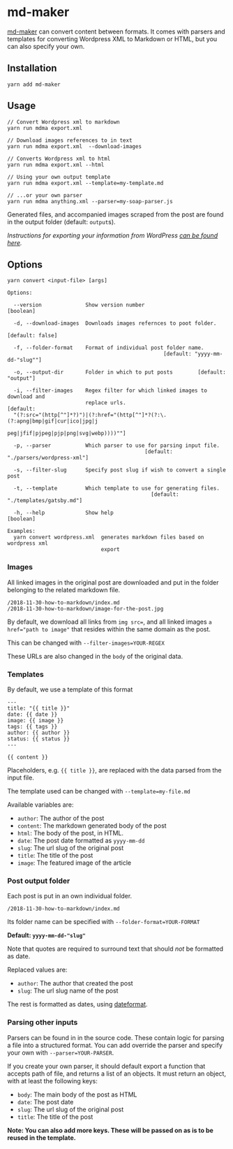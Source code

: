# md-maker

[md-maker](https://github.com/tomfa/md-maker) can convert content between formats.
It comes with parsers and templates for converting Wordpress XML to Markdown or HTML, but you can also specify your own.


## Installation
```
yarn add md-maker
```

## Usage
```
// Convert Wordpress xml to markdown
yarn run mdma export.xml

// Download images references to in text
yarn run mdma export.xml  --download-images

// Converts Wordpress xml to html
yarn run mdma export.xml --html

// Using your own output template
yarn run mdma export.xml --template=my-template.md

// ...or your own parser
yarn run mdma anything.xml --parser=my-soap-parser.js
```

Generated files, and accompanied images scraped from the post are found in the output folder (default: `output`s).

*Instructions for exporting your information from WordPress [can be found here](http://en.support.wordpress.com/export/).*

## Options
```
yarn convert <input-file> [args]

Options:

  --version              Show version number                           [boolean]
  
  -d, --download-images  Downloads images refernces to poot folder.
                                                                [default: false]
  
  -f, --folder-format    Format of individual post folder name.
                                                  [default: "yyyy-mm-dd-"slug""]
  
  -o, --output-dir       Folder in which to put posts        [default: "output"]
  
  -i, --filter-images    Regex filter for which linked images to download and
                         replace urls.                                 [default:
  "(?:src="(http[^"]*?)")|(?:href="(http[^"]*?(?:\.(?:apng|bmp|gif|cur|ico|jpg|j
                                          peg|jfif|pjpeg|pjp|png|svg|webp))))""]
  
  -p, --parser           Which parser to use for parsing input file.
                                            [default: "./parsers/wordpress-xml"]
  
  -s, --filter-slug      Specify post slug if wish to convert a single post
  
  -t, --template         Which template to use for generating files.
                                              [default: "./templates/gatsby.md"]
  
  -h, --help             Show help                                     [boolean]

Examples:
  yarn convert wordpress.xml  generates markdown files based on wordpress xml
                              export
```

### Images

All linked images in the original post are downloaded and put in the 
folder belonging to the related markdown file.

```
/2018-11-30-how-to-markdown/index.md
/2018-11-30-how-to-markdown/image-for-the-post.jpg
```

By default, we download all links from `img src=`, and all linked images 
`a href="path to image"` that resides within the same domain as the post.

This can be changed with `--filter-images=YOUR-REGEX`

These URLs are also changed in the `body` of the original data.

### Templates

By default, we use a template of this format

```
---
title: "{{ title }}"
date: {{ date }}
image: {{ image }}
tags: {{ tags }}
author: {{ author }}
status: {{ status }}
---

{{ content }}
```

Placeholders, e.g. `{{ title }}`, are replaced with the data parsed
from the input file. 

The template used can be changed with `--template=my-file.md`

Available variables are:
- `author`: The author of the post
- `content`: The markdown generated body of the post
- `html`: The body of the post, in HTML.
- `date`: The post date formatted as `yyyy-mm-dd`
- `slug`: The url slug of the original post
- `title`: The title of the post
- `image`: The featured image of the article

### Post output folder

Each post is put in an own individual folder.
```
/2018-11-30-how-to-markdown/index.md
``` 
Its folder name can be specified with `--folder-format=YOUR-FORMAT`

**Default: `yyyy-mm-dd-"slug"`** 

Note that quotes are required to surround text that should *not* be formatted as date.

Replaced values are:
- `author`: The author that created the post 
- `slug`: The url slug name of the post 

The rest is formatted as dates, using [dateformat](https://www.npmjs.com/package/dateformat). 

### Parsing other inputs

Parsers can be found in in the source code. These contain logic for parsing 
a file into a structured format. You can add override the parser
and specify your own with `--parser=YOUR-PARSER`.

If you create your own parser, it should default export a function that accepts
path of file, and returns a list of an objects. It must return an object, with at least the following keys:

- `body`: The main body of the post as HTML
- `date`: The post date
- `slug`: The url slug of the original post
- `title`: The title of the post

**Note: You can also add more keys. These will be passed on as is to be reused 
in the template.**


